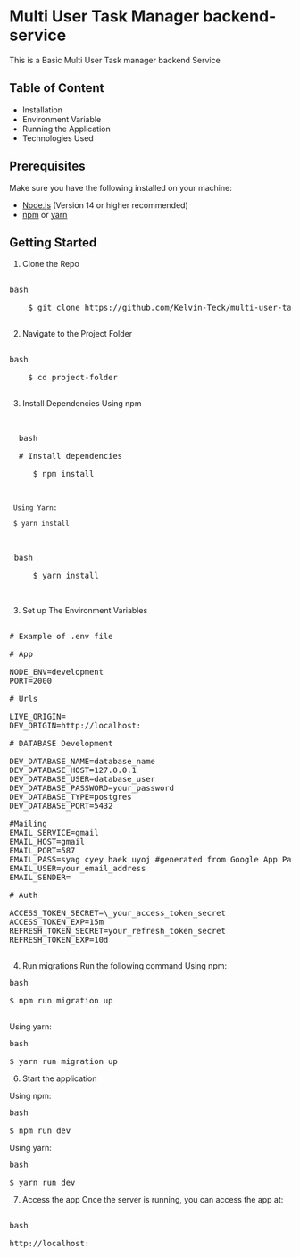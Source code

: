 # Multi User Task Manager backend-service

This is a Basic Multi User Task manager backend Service

## Table of Content

- Installation
- Environment Variable
- Running the Application
- Technologies Used

## Prerequisites

Make sure you have the following installed on your machine:

- [Node.js](https://nodejs.org/en/download/) (Version 14 or higher recommended)
- [npm](https://www.npmjs.com/get-npm) or [yarn](https://yarnpkg.com/getting-started/install)

## Getting Started

1. Clone the Repo

<pre> 
bash 

    $ git clone https://github.com/Kelvin-Teck/multi-user-task-manager.git 
    
</pre>

2. Navigate to the Project Folder
<pre> 
bash 

    $ cd project-folder

</pre>

3. Install Dependencies
   Using npm

<pre> 

  bash 
  
  # Install dependencies 
     
     $ npm install 
     
     </pre>

     Using Yarn:

     $ yarn install

<pre> 

 bash
     
     $ yarn install 
     
     </pre>

3. Set up The Environment Variables
<pre>

# Example of .env file

# App

NODE_ENV=development
PORT=2000

# Urls

LIVE_ORIGIN=
DEV_ORIGIN=http://localhost:

# DATABASE Development

DEV_DATABASE_NAME=database_name
DEV_DATABASE_HOST=127.0.0.1
DEV_DATABASE_USER=database_user
DEV_DATABASE_PASSWORD=your_password
DEV_DATABASE_TYPE=postgres
DEV_DATABASE_PORT=5432

#Mailing
EMAIL_SERVICE=gmail
EMAIL_HOST=gmail
EMAIL_PORT=587
EMAIL_PASS=syag cyey haek uyoj #generated from Google App Password
EMAIL_USER=your_email_address
EMAIL_SENDER=

# Auth

ACCESS_TOKEN_SECRET=\_your_access_token_secret
ACCESS_TOKEN_EXP=15m
REFRESH_TOKEN_SECRET=your_refresh_token_secret
REFRESH_TOKEN_EXP=10d

</pre>

4. Run migrations
   Run the following command
   Using npm:

<pre>
bash

$ npm run migration up

</pre>

Using yarn:

<pre>
bash

$ yarn run migration up
</pre>

6. Start the application

Using npm:

<pre>
bash

$ npm run dev
</pre>

Using yarn:

<pre>
bash

$ yarn run dev
</pre>

7. Access the app
   Once the server is running, you can access the app at:

<pre> 
bash

http://localhost:<your_port_env>
</pre>

